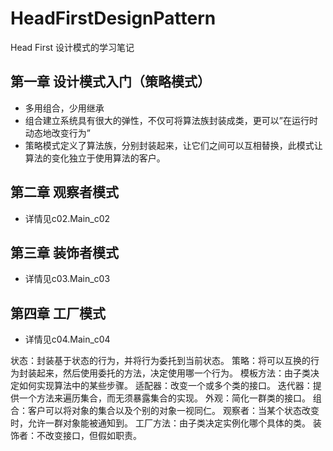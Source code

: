 # HeadFirstDesignPattern
Head First 设计模式的学习笔记


## 第一章 设计模式入门（策略模式）
- 多用组合，少用继承
- 组合建立系统具有很大的弹性，不仅可将算法族封装成类，更可以”在运行时动态地改变行为”
- 策略模式定义了算法族，分别封装起来，让它们之间可以互相替换，此模式让算法的变化独立于使用算法的客户。

## 第二章 观察者模式
- 详情见c02.Main_c02

## 第三章 装饰者模式
- 详情见c03.Main_c03

## 第四章 工厂模式
- 详情见c04.Main_c04




状态：封装基于状态的行为，并将行为委托到当前状态。
策略：将可以互换的行为封装起来，然后使用委托的方法，决定使用哪一个行为。
模板方法：由子类决定如何实现算法中的某些步骤。
适配器：改变一个或多个类的接口。
迭代器：提供一个方法来遍历集合，而无须暴露集合的实现。
外观：简化一群类的接口。
组合：客户可以将对象的集合以及个别的对象一视同仁。
观察者：当某个状态改变时，允许一群对象能被通知到。
工厂方法：由子类决定实例化哪个具体的类。
装饰者：不改变接口，但假如职责。